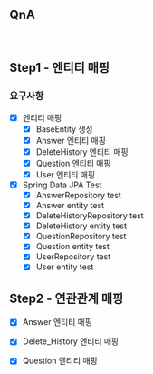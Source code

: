 ## QnA

​	

## Step1 - 엔티티 매핑

### 요구사항

- [x] 엔티티 매핑 
  - [x] BaseEntity 생성
  - [x] Answer 엔티티 매핑
  - [x] DeleteHistory 엔티티 매핑
  - [x] Question 엔티티 매핑
  - [x] User 엔티티 매핑
- [x] Spring Data JPA Test
  - [x] AnswerRepository test
  - [x] Answer entity test
  - [x] DeleteHistoryRepository test
  - [x] DeleteHistory entity test
  - [x] QuestionRepository test
  - [x] Question entity test
  - [x] UserRepository test
  - [x] User entity test

## Step2 - 연관관계 매핑

- [x] Answer 엔티티 매핑
- [x] Delete_History 엔티티 매핑
- [x] Question 엔티티 매핑

